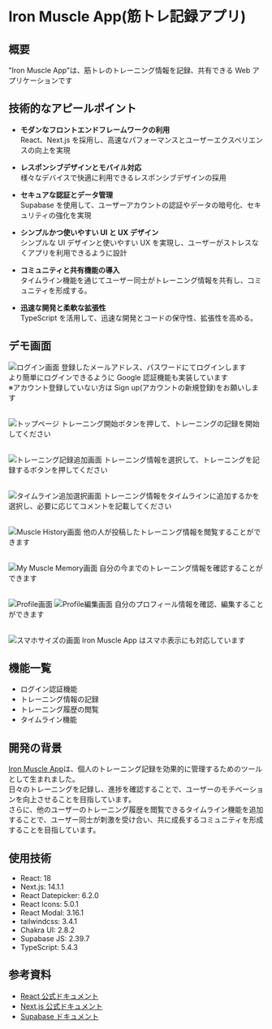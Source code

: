 # Iron Muscle App(筋トレ記録アプリ)

## 概要

"Iron Muscle App"は、筋トレのトレーニング情報を記録、共有できる Web アプリケーションです

## 技術的なアピールポイント

- **モダンなフロントエンドフレームワークの利用**  
  React、Next.js を採用し、高速なパフォーマンスとユーザーエクスペリエンスの向上を実現

- **レスポンシブデザインとモバイル対応**  
  様々なデバイスで快適に利用できるレスポンシブデザインの採用

- **セキュアな認証とデータ管理**  
  Supabase を使用して、ユーザーアカウントの認証やデータの暗号化、セキュリティの強化を実現

- **シンプルかつ使いやすい UI と UX デザイン**  
  シンプルな UI デザインと使いやすい UX を実現し、ユーザーがストレスなくアプリを利用できるように設計

- **コミュニティと共有機能の導入**  
  タイムライン機能を通じてユーザー同士がトレーニング情報を共有し、コミュニティを形成する。

- **迅速な開発と柔軟な拡張性**  
  TypeScript を活用して、迅速な開発とコードの保守性、拡張性を高める。

## デモ画面

![ログイン画面](./Photo_demo/login_demo.png)
登録したメールアドレス、パスワードにてログインします</br>
より簡単にログインできるように Google 認証機能も実装しています</br>
※アカウント登録していない方は Sign up(アカウントの新規登録)をお願いします</br>
</br>

![トップページ](./Photo_demo/TopPage_demo.png)
トレーニング開始ボタンを押して、トレーニングの記録を開始してください</br>
</br>

![トレーニング記録追加画面](./Photo_demo/TrainingMenu_demo.png)
トレーニング情報を選択して、トレーニングを記録するボタンを押してください</br>
</br>

![タイムライン追加選択画面](./Photo_demo/RecordTimeLine_demo.png)
トレーニング情報をタイムラインに追加するかを選択し、必要に応じてコメントを記載してください</br>
</br>

![Muscle History画面](./Photo_demo/TimeLine_demo.png)
他の人が投稿したトレーニング情報を閲覧することができます</br>
</br>

![My Muscle Memory画面](./Photo_demo/MyMuscleMemory_demo.png)
自分の今までのトレーニング情報を確認することができます</br>
</br>

![Profile画面](./Photo_demo/Profile_demo.png)
![Profile編集画面](./Photo_demo/EditProfile_demo.png)
自分のプロフィール情報を確認、編集することができます</br>
</br>

![スマホサイズの画面](./Photo_demo/SmartPhone_demo.png)
Iron Muscle App はスマホ表示にも対応しています</br>

## 機能一覧

- ログイン認証機能
- トレーニング情報の記録
- トレーニング履歴の閲覧
- タイムライン機能

## 開発の背景

[Iron Muscle App](https://muscle-memory-avr0mvrzg-kounotis-projects.vercel.app/)は、個人のトレーニング記録を効果的に管理するためのツールとして生まれました。</br>
日々のトレーニングを記録し、進捗を確認することで、ユーザーのモチベーションを向上させることを目指しています。</br>
さらに、他のユーザーのトレーニング履歴を閲覧できるタイムライン機能を追加することで、ユーザー同士が刺激を受け合い、共に成長するコミュニティを形成することを目指しています。

## 使用技術

- React: 18
- Next.js: 14.1.1
- React Datepicker: 6.2.0
- React Icons: 5.0.1
- React Modal: 3.16.1
- tailwindcss: 3.4.1
- Chakra UI: 2.8.2
- Supabase JS: 2.39.7
- TypeScript: 5.4.3

## 参考資料

- [React 公式ドキュメント](https://ja.react.dev)
- [Next.js 公式ドキュメント](https://nextjs.org/docs)
- [Supabase ドキュメント](https://supabase.io/docs)
